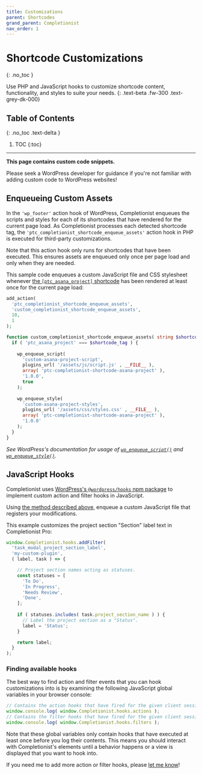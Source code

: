 ```yaml
---
title: Customizations
parent: Shortcodes
grand_parent: Completionist
nav_order: 1
---
```


# Shortcode Customizations
{: .no_toc }

Use PHP and JavaScript hooks to customize shortcode content, functionality, and styles to suite your needs.
{: .text-beta .fw-300 .text-grey-dk-000}

## Table of Contents
{: .no_toc .text-delta }

1. TOC
{:toc}

---

<div class="banner banner-warning">
  <p><strong>This page contains custom code snippets.</strong></p>
  <p>Please seek a WordPress developer for guidance if you're not familiar with adding custom code to WordPress websites!</p>
</div>


## Enqueueing Custom Assets

In the `'wp_footer'` action hook of WordPress, Completionist enqueues the scripts and styles for each of its shortcodes that have rendered for the current page load. As Completionist processes each detected shortcode tag, the `'ptc_completionist_shortcode_enqueue_assets'` action hook in PHP is executed for third-party customizations.

Note that this action hook only runs for shortcodes that have been executed. This ensures assets are enqueued only once per page load and only when they are needed.

This sample code enqueues a custom JavaScript file and CSS stylesheet whenever [the `[ptc_asana_project]` shortcode](/completionist/shortcodes/#ptc_asana_project) has been rendered at least once for the current page load:

```php
add_action(
  'ptc_completionist_shortcode_enqueue_assets',
  'custom_completionist_shortcode_enqueue_assets',
  10,
  1
);

function custom_completionist_shortcode_enqueue_assets( string $shortcode_tag ) {
  if ( 'ptc_asana_project' === $shortcode_tag ) {
    
    wp_enqueue_script(
      'custom-asana-project-script',
      plugins_url( '/assets/js/script.js' , __FILE__ ),
      array( 'ptc-completionist-shortcode-asana-project' ),
      '1.0.0',
      true
    );
    
    wp_enqueue_style(
      'custom-asana-project-styles',
      plugins_url( '/assets/css/styles.css' , __FILE__ ),
      array( 'ptc-completionist-shortcode-asana-project' ),
      '1.0.0'
    );
  }
}
```

*See WordPress's documentation for usage of [`wp_enqueue_script()`](https://developer.wordpress.org/reference/functions/wp_enqueue_script/) and [`wp_enqueue_style()`](https://developer.wordpress.org/reference/functions/wp_enqueue_style/).*

## JavaScript Hooks

Completionist uses [WordPress's `@wordpress/hooks` npm package](https://developer.wordpress.org/block-editor/reference-guides/packages/packages-hooks/) to implement custom action and filter hooks in JavaScript.

Using [the method described above](#enqueueing-custom-assets), enqueue a custom JavaScript file that registers your modifications.

This example customizes the project section "Section" label text in Completionist Pro:

```js
window.Completionist.hooks.addFilter(
  'task_modal_project_section_label',
  'my-custom-plugin',
  ( label, task ) => {

    // Project section names acting as statuses.
    const statuses = [
      'To Do',
      'In Progress',
      'Needs Review',
      'Done',
    ];
    
    if ( statuses.includes( task.project_section_name ) ) {
      // Label the project section as a "Status".
      label = 'Status';
    }

    return label;
  }
);
```

### Finding available hooks

The best way to find action and filter events that you can hook customizations into is by examining the following JavaScript global variables in your browser console:

```js
// Contains the action hooks that have fired for the given client session.
window.console.log( window.Completionist.hooks.actions );
// Contains the filter hooks that have fired for the given client session.
window.console.log( window.Completionist.hooks.filters );
```

Note that these global variables only contain hooks that have executed at least once before you log their contents. This means you should interact with Completionist's elements until a behavior happens or a view is displayed that you want to hook into.

If you need me to add more action or filter hooks, please [let me know](/#support)!
